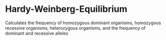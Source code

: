 # Hardy-Weinberg-Equilibrium
Calculates the frequency of homozygous dominant organisms, homozygous recessive organisms, heterozygous organisms, and the frequency of dominant and recessive alleles
